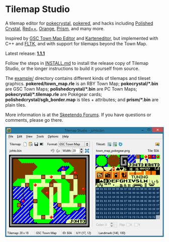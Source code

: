 # Tilemap Studio

A tilemap editor for [pokecrystal](https://github.com/pret/pokecrystal), [pokered](https://github.com/pret/pokered), and hacks including [Polished Crystal](https://github.com/Rangi42/polishedcrystal), [Red++](https://github.com/TheFakeMateo/RedPlusPlus), [Orange](https://github.com/PiaCarrot/pokeorange), [Prism](https://www.reddit.com/r/PokemonPrism), and many more.

Inspired by [GSC Town Map Editor](https://hax.iimarckus.org/topic/97/) and [Karteneditor](https://i.imgur.com/70jDfdM.png), but implemented with C++ and [FLTK](http://www.fltk.org/), and with support for tilemaps beyond the Town Map.

Latest release: [**1.1.1**](https://github.com/Rangi42/tilemap-studio/releases/tag/v1.1.1)

Follow the steps in [INSTALL.md](INSTALL.md) to install the release copy of Tilemap Studio, or the longer instructions to build it yourself from source.

The [example/](example/) directory contains different kinds of tilemaps and tileset graphics. **pokered/town_map.rle** is an RBY Town Map; **pokecrystal/\*.bin** are GSC Town Maps; **polishedcrystal/\*.bin** are PC Town Maps; **pokecrystal/\*.tilemap.rle** are Pokégear cards; **polishedcrystal/sgb_border.map** is tiles + attributes; and **prism/*.bin** are plain tiles.

More information is at the [Skeetendo Forums](https://hax.iimarckus.org/topic/7691/). If you have questions or comments, please go there.

![Screenshot](screenshot.png)
